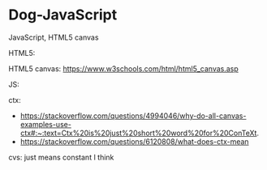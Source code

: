# Dog-JavaScript
JavaScript, HTML5 canvas

HTML5:

HTML5 canvas: https://www.w3schools.com/html/html5_canvas.asp

JS:

ctx: 
- https://stackoverflow.com/questions/4994046/why-do-all-canvas-examples-use-ctx#:~:text=Ctx%20is%20just%20short%20word%20for%20ConTeXt.
- https://stackoverflow.com/questions/6120808/what-does-ctx-mean

cvs: just means constant I think 

